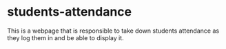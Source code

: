 # students-attendance

This is a webpage that is responsible to take down students attendance as they log them in and be able to display it.
